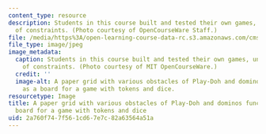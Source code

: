 ```yaml
---
content_type: resource
description: Students in this course built and tested their own games, under a variety
  of constraints. (Photo courtesy of OpenCourseWare Staff.)
file: /media/https%3A/open-learning-course-data-rc.s3.amazonaws.com/cms-608-game-design-spring-2008/2a760f747f561cd67e7c82a63564a51a_cms-608s08.jpg
file_type: image/jpeg
image_metadata:
  caption: Students in this course built and tested their own games, under a variety
    of constraints. (Photo courtesy of MIT OpenCourseWare.)
  credit: ''
  image-alt: A paper grid with various obstacles of Play-Doh and dominos functions
    as a board for a game with tokens and dice.
resourcetype: Image
title: A paper grid with various obstacles of Play-Doh and dominos functions as a
  board for a game with tokens and dice
uid: 2a760f74-7f56-1cd6-7e7c-82a63564a51a
---
```


